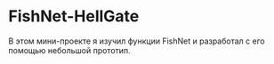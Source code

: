 # FishNet-HellGate
 В этом мини-проекте я изучил функции FishNet и разработал с его помощью небольшой прототип.
